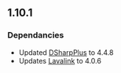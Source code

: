 ## 1.10.1
### Dependancies
- Updated [DSharpPlus](https://github.com/DSharpPlus/DSharpPlus) to 4.4.8
- Updates [Lavalink](https://github.com/lavalink-devs/Lavalink) to 4.0.6
